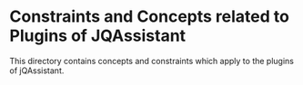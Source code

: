 # Constraints and Concepts related to Plugins of JQAssistant

This directory contains concepts and constraints which apply
to the plugins of jQAssistant.
